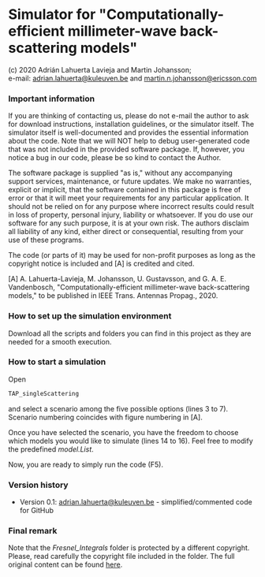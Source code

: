# Simulator for "Computationally-efficient millimeter-wave back-scattering models"
(c) 2020 Adrián Lahuerta Lavieja and Martin Johansson;  
e-mail: adrian.lahuerta@kuleuven.be and martin.n.johansson@ericsson.com

### Important information

If you are thinking of contacting us, please do not e-mail the author to ask for download instructions, installation guidelines, or the simulator itself. The simulator itself is well-documented and provides the essential information about the code. Note that we will NOT help to debug user-generated code that was not included in the provided software package. If, however, you notice a bug in our code, please be so kind to contact the Author.

The software package is supplied "as is," without any accompanying support services, maintenance, or future updates. We make no warranties, explicit or implicit, that the software contained in this package is free of error or that it will meet your requirements for any particular application. It should not be relied on for any purpose where incorrect results could result in loss of property, personal injury, liability or whatsoever. If you do use our software for any such purpose, it is at your own risk. The authors disclaim all liability of any kind, either direct or consequential, resulting from your use of these programs.

The code (or parts of it) may be used for non-profit purposes as long as the copyright notice is included and [A] is credited and cited.

[A] A. Lahuerta-Lavieja, M. Johansson, U. Gustavsson, and G. A. E. Vandenbosch, "Computationally-efficient millimeter-wave back-scattering models," to be published in IEEE Trans. Antennas Propag., 2020.

### How to set up the simulation environment

Download all the scripts and folders you can find in this project as they are needed for a smooth execution. 

### How to start a simulation

Open 

```sh
TAP_singleScattering
``` 
and select a scenario among the five possible options (lines 3 to 7). Scenario numbering coincides with figure numbering in [A]. 

Once you have selected the scenario, you have the freedom to choose which models you would like to simulate (lines 14 to 16). Feel free to modify the predefined _model.List_. 

Now, you are ready to simply run the code (F5).

### Version history
- Version 0.1: adrian.lahuerta@kuleuven.be - simplified/commented code for GitHub

### Final remark

 Note that the _Fresnel_Integrals_ folder is protected by a different copyright. Please, read carefully the copyright file included in the folder. The full original content can be found [here](https://mathworks.com/matlabcentral/fileexchange/28765-fresnels-and-fresnelc). 
